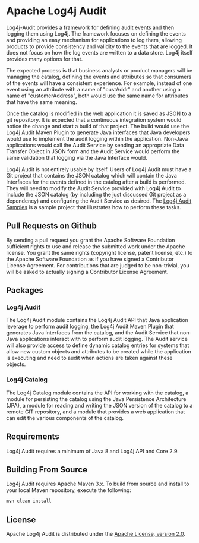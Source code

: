 # Apache Log4j Audit 

Log4j-Audit provides a framework for defining audit events and then logging them using Log4j. The framework focuses on 
defining the events and providing an easy mechanism for applications to log them, allowing products to provide 
consistency and validity to the events that are logged. It does not focus on how the log events are written to a
data store. Log4j itself provides many options for that.

The expected process is that business analysts or product managers will be managing the catalog, defining the events
and attributes so that consumers of the events will have a consistent experience. For example, instead of one event
using an attribute with a name of "custAddr" and another using a name of "customerAddress", both would use the same
name for attributes that have the same meaning. 

Once the catalog is modified in the web application it is saved as JSON to a git repository. It is expected that 
a continuous integration system would notice the change and start a build of that project. The build would use the 
Log4j Audit Maven Plugin to generate Java interfaces that Java developers would use to implement the audit logging
within the application. Non-Java applications would call the Audit Service by sending an appropriate Data Transfer
Object in JSON form and the Audit Service would perform the same validation that logging via the Java Interface
would.

Log4j Audit is not entirely usable by itself. Users of Log4j Audit must have a Git project that contains the JSON 
catalog which will contain the Java Interfaces for the events defined in the catalog after a build is performed. They
will need to modify the Audit Service provided with Log4j Audit to include the JSON catalog (by including the 
just discussed Git project as a dependency) and configuring the Audit Service as desired. The 
[Log4j Audit Samples](https://github.com/apache/logging-log4j-audit-sample) is a
sample project that illustrates how to perform these tasks.

## Pull Requests on Github

By sending a pull request you grant the Apache Software Foundation sufficient rights to use and release the submitted 
work under the Apache license. You grant the same rights (copyright license, patent license, etc.) to the 
Apache Software Foundation as if you have signed a Contributor License Agreement. For contributions that are 
judged to be non-trivial, you will be asked to actually signing a Contributor License Agreement.

## Packages

### Log4j Audit

The Log4j Audit module contains the Log4j Audit API that Java application leverage to perform audit logging, the
Log4j Audit Maven Plugin that generates Java Interfaces from the catalog, and the Audit Service that non-Java 
applications interact with to perform audit logging. The Audit service will also provide access to define 
dynamic catalog entries for systems that allow new custom objects and attributes to be created while the application 
is executing and need to audit when actions are taken against these objects. 

### Log4j Catalog 

The Log4j Catalog module contains the API for working with the catalog, a module for persisting the catalog using 
the Java Persistence Architecture (JPA), a module for reading and writing the JSON version of the catalog to a remote
GIT repository, and a module that provides a web application that can edit the various components of the catalog.

## Requirements

Log4j Audit requires a minimum of Java 8 and Log4j API and Core 2.9.

## Building From Source

Log4j Audit requires Apache Maven 3.x. To build from source and install to your local Maven repository, execute 
the following:

```sh
mvn clean install
```

## License

Apache Log4j Audit is distributed under the [Apache License, version 2.0](http://www.apache.org/licenses/LICENSE-2.0.html).
